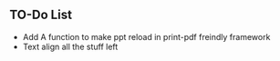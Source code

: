 ## TO-Do List
- Add A function to make ppt reload in print-pdf freindly framework
- Text align all the stuff left

